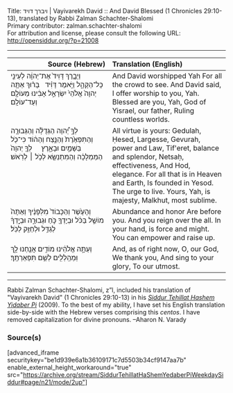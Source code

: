 <html>
<head></head>
<body>
Title: ויברך דויד | Vayivarekh David :: And David Blessed (1 Chronicles 29:10-13), translated by Rabbi Zalman Schachter-Shalomi<br />
Primary contributor: zalman.schachter-shalomi<br />
For attribution and license, please consult the following URL: <a href="http://opensiddur.org/?p=21008">http://opensiddur.org/?p=21008</a>
<p />
<hr />

<table style="margin-left: auto;margin-right: auto;" class="draggable">
<thead><tr><th id="x" style="text-align: right;">Source (Hebrew)</th><th style="text-align: left;">Translation (English)</th></tr></thead>
<tbody>
<tr><td style="vertical-align:top;" width="46%">
<div class="liturgy"><span lang="he">
וַיְבָ֤רֶךְ דָּוִיד֙ אֶת־יְהוָ֔ה 
לְעֵינֵ֖י כָּל־הַקָּהָ֑ל 
וַיֹּ֣אמֶר דָּוִ֗יד 
&nbsp;
בָּר֨וּךְ אַתָּ֤ה יְהוָה֙ 
אֱלֹהֵי֙ יִשְׂרָאֵ֣ל אָבִ֔ינוּ 
מֵעוֹלָ֖ם וְעַד־עוֹלָֽם׃
</span></div></td>
 
<td style="vertical-align:top;" width="53%">
<div class="english">
And David worshipped Yah
For all the crowd to see.
And David said,
I offer worship to you, Yah.
Blessed are you, Yah, 
God of Yisrael, our father,
Ruling countless worlds.
</div></td></tr>


<tr><td style="vertical-align:top;" width="46%">
<div class="liturgy"><span lang="he">
לְךָ֣ יְ֠הוָה 
הַגְּדֻלָּ֨ה 
וְהַגְּבוּרָ֤ה 
וְהַתִּפְאֶ֙רֶת֙ 
וְהַנֵּ֣צַח 
וְהַה֔וֹד 
כִּי־כֹ֖ל בַּשָּׁמַ֣יִם וּבָאָ֑רֶץ 
&nbsp;
&nbsp;
לְךָ֤ יְהוָה֙ הַמַּמְלָכָ֔ה 
וְהַמִּתְנַשֵּׂ֖א לְכֹ֥ל ׀ לְרֹֽאשׁ׃
</span></div></td>
 
<td style="vertical-align:top;" width="53%">
<div class="english">
All virtue is yours:
Gedulah, Ḥesed, Largesse,
Gevurah, power and Law,
Tif'eret, balance and splendor,
Netsaḥ, effectiveness,
And Hod, elegance.
For all that is in Heaven and Earth, 
Is founded in Yesod.
The urge to live.
Yours, Yah, is majesty,
Malkhut, most sublime.
</div></td></tr>


<tr><td style="vertical-align:top;" width="46%">
<div class="liturgy"><span lang="he">
וְהָעֹ֤שֶׁר וְהַכָּבוֹד֙ 
מִלְּפָנֶ֔יךָ 
וְאַתָּה֙ מוֹשֵׁ֣ל בַּכֹּ֔ל 
וּבְיָדְךָ֖ כֹּ֣חַ וּגְבוּרָ֑ה 
וּבְיָ֣דְךָ֔ לְגַדֵּ֥ל וּלְחַזֵּ֖ק לַכֹּֽל׃
</span></div></td>
 
<td style="vertical-align:top;" width="53%">
<div class="english">
Abundance and honor 
Are before you.
And you reign over the all.
In your hand, is force and might.
You can empower and raise up.
</div></td></tr>


<tr><td style="vertical-align:top;" width="46%">
<div class="liturgy"><span lang="he">
וְעַתָּ֣ה 
אֱלֹהֵ֔ינוּ 
מוֹדִ֥ים אֲנַ֖חְנוּ לָ֑ךְ 
וּֽמְהַֽלְלִ֖ים לְשֵׁ֥ם 
תִּפְאַרְתֶּֽךָ׃
</span></div></td>
 
<td style="vertical-align:top;" width="53%">
<div class="english">
And, as of right now,
O, our God, 
We thank you,
And sing to your glory,
To our utmost.
</div></td></tr>
</tbody></table>

<hr />

Rabbi Zalman Schachter-Shalomi, z”l, included his translation of "Vayivarekh David" (1 Chronicles 29:10-13) in his <em><a href="https://opensiddur.org/siddurim/ha-ari/neo-hasidut/reb-zalmans-open-siddur-tehillat-hashem/">Siddur Tehillat Hashem Yidaber Pi</a></em> (2009). To the best of my ability, I have set his English translation side-by-side with the Hebrew verses comprising this <em>centos</em>. I have removed capitalization for divine pronouns. –Aharon N. Varady

<h3>Source(s)</h3>

[advanced_iframe securitykey="be1d939e6a1b36109171c7d5503b34cf9147aa7b" enable_external_height_workaround="true" src="https://archive.org/stream/SiddurTehillatHaShemYedaberPiWeekdaySiddur#page/n21/mode/2up"]
</body>
</html>